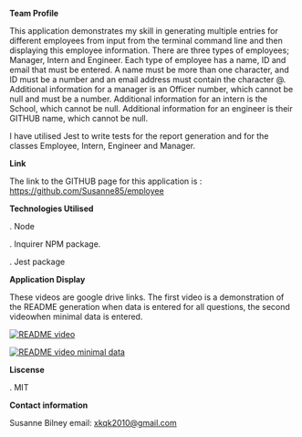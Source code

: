 **Team Profile**

This application demonstrates my skill in generating multiple entries for different employees from input from the terminal command line and then displaying this employee information.
There are three types of employees; Manager, Intern and Engineer.  Each type of employee has a name, ID and email that must be entered.  A name must be more than one character, and ID must be a number and an email address must contain the character @.  
Additional information for a manager is an Officer number, which cannot be null and must be a number.
Additional information for an intern is the School, which cannot be null.
Additional information for an engineer is their GITHUB name, which cannot be null.

I have utilised Jest to write tests for the report generation and for the classes Employee, Intern, Engineer and Manager.

**Link** 

The link to the GITHUB page for this application is : https://github.com/Susanne85/employee

**Technologies Utilised**

. Node 

. Inquirer NPM package.

. Jest package


**Application Display**

These videos are google drive links.  The first video is a demonstration of the README generation when data is entered for all questions, the second videowhen minimal data is entered.                                                

<a href="https://drive.google.com/uc?export=view&id=1_ij3_5z3lcrz_IYuHmr3ML_qyIPJnqlP"><img src="https://drive.google.com/uc?export=view&id=1_ij3_5z3lcrz_IYuHmr3ML_qyIPJnqlP" title="README video"/>

<a href="https://drive.google.com/uc?export=view&id=1g-1PIe9mTvqCn-NL75bLBO0MNlMtLQh0"><img src="https://drive.google.com/uc?export=view&id=1g-1PIe9mTvqCn-NL75bLBO0MNlMtLQh0" title="README video minimal data"/>
[]()

**Liscense**

. MIT

**Contact information**

Susanne Bilney 
email: xkqk2010@gmail.com